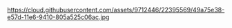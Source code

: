 https://cloud.githubusercontent.com/assets/9712446/22395569/49a75e38-e57d-11e6-9410-805a525c06ac.jpg
